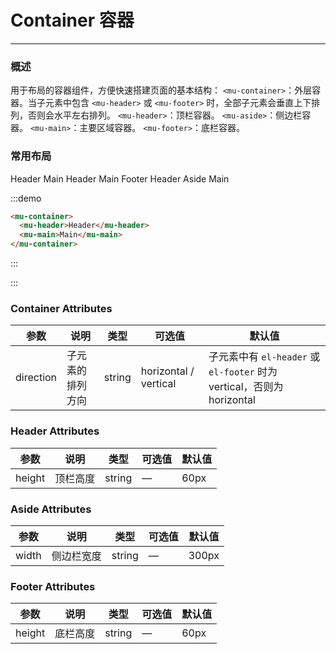 <!--
 * @Author: Victor wang
 * @Date: 2020-04-13 10:00:08
 * @LastEditors: Victor.wang
 * @LastEditTime: 2020-04-20 02:56:07
 * @Description:
 -->

# Container 容器

---

### 概述

用于布局的容器组件，方便快速搭建页面的基本结构：
`<mu-container>`：外层容器。当子元素中包含 `<mu-header>` 或 `<mu-footer>` 时，全部子元素会垂直上下排列，否则会水平左右排列。
`<mu-header>`：顶栏容器。
`<mu-aside>`：侧边栏容器。
`<mu-main>`：主要区域容器。
`<mu-footer>`：底栏容器。

### 常用布局

<mu-container class='demo-container'>
  <mu-header>Header</mu-header>
  <mu-main>Main</mu-main>
</mu-container>

<mu-container class='demo-container'>
  <mu-header>Header</mu-header>
  <mu-main>Main</mu-main>
  <mu-footer>Footer</mu-footer>
</mu-container>

<mu-container class='demo-container'>
  <mu-header>Header</mu-header>
  <mu-container>
    <mu-aside width="200px">Aside</mu-aside>
    <mu-main>Main</mu-main>
  </mu-container>
</mu-container>

:::demo

```html
<mu-container>
  <mu-header>Header</mu-header>
  <mu-main>Main</mu-main>
</mu-container>
```

:::

:::

### Container Attributes

| 参数      | 说明             | 类型   | 可选值                | 默认值                                                                 |
| --------- | ---------------- | ------ | --------------------- | ---------------------------------------------------------------------- |
| direction | 子元素的排列方向 | string | horizontal / vertical | 子元素中有 `el-header` 或 `el-footer` 时为 vertical，否则为 horizontal |

### Header Attributes

| 参数   | 说明     | 类型   | 可选值 | 默认值 |
| ------ | -------- | ------ | ------ | ------ |
| height | 顶栏高度 | string | —      | 60px   |

### Aside Attributes

| 参数  | 说明       | 类型   | 可选值 | 默认值 |
| ----- | ---------- | ------ | ------ | ------ |
| width | 侧边栏宽度 | string | —      | 300px  |

### Footer Attributes

| 参数   | 说明     | 类型   | 可选值 | 默认值 |
| ------ | -------- | ------ | ------ | ------ |
| height | 底栏高度 | string | —      | 60px   |
